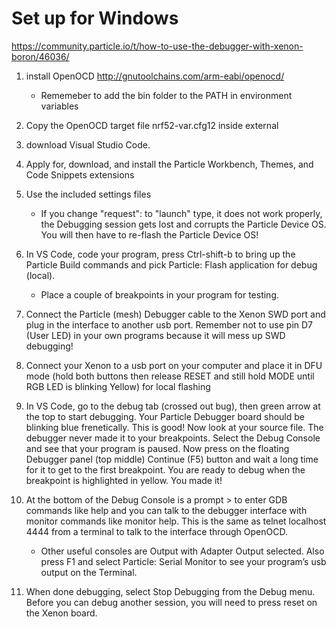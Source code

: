 # Set up for Windows
https://community.particle.io/t/how-to-use-the-debugger-with-xenon-boron/46036/

1. install OpenOCD  http://gnutoolchains.com/arm-eabi/openocd/
    * Rememeber to add the bin folder to the PATH in environment variables

2. Copy the OpenOCD target file nrf52-var.cfg12 inside external

3. download Visual Studio Code.

4. Apply for, download, and install the Particle Workbench, Themes, and Code Snippets extensions

5. Use the included settings files
    * If you change "request": to "launch" type, it does not work properly, the Debugging session gets lost and corrupts the Particle Device OS. You will then have to re-flash the Particle Device OS!


6. In VS Code, code your program, press Ctrl-shift-b to bring up the Particle Build commands and pick Particle: Flash application for debug (local). 
    * Place a couple of breakpoints in your program for testing.

7. Connect the Particle (mesh) Debugger cable to the Xenon SWD port and plug in the interface to another usb port. Remember not to use pin D7 (User LED) in your own programs because it will mess up SWD debugging!

8. Connect your Xenon to a usb port on your computer and place it in DFU mode (hold both buttons then release RESET and still hold MODE until RGB LED is blinking Yellow) for local flashing

9. In VS Code, go to the debug tab (crossed out bug), then green arrow at the top to start debugging. Your Particle Debugger board should be blinking blue frenetically. This is good! Now look at your source file. The debugger never made it to your breakpoints. Select the Debug Console and see that your program is paused. Now press on the floating Debugger panel (top middle) Continue (F5) button and wait a long time for it to get to the first breakpoint. You are ready to debug when the breakpoint is highlighted in yellow. You made it!

10. At the bottom of the Debug Console is a prompt > to enter GDB commands like help and you can talk to the debugger interface with monitor commands like monitor help. This is the same as telnet localhost 4444 from a terminal to talk to the interface through OpenOCD.
    * Other useful consoles are Output with Adapter Output selected. Also press F1 and select Particle: Serial Monitor to see your program’s usb output on the Terminal.

11. When done debugging, select Stop Debugging from the Debug menu. Before you can debug another session, you will need to press reset on the Xenon board.